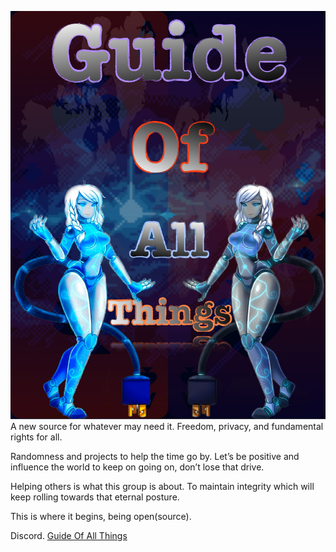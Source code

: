 ![GuideOfAllThings](55D8F448-CA95-4E93-AB23-23D5CB306CAB.jpeg)
A new source for whatever may need it. Freedom, privacy, and fundamental rights for all.

Randomness and projects to help the time go by. Let’s be positive and influence the world to keep on going on, don’t lose that drive.

Helping others is what this group is about. To maintain integrity which will keep rolling towards that eternal posture.

This is where it begins, being open(source).

Discord. [Guide Of All Things](https://discord.gg/HXTXRrqjuN)
